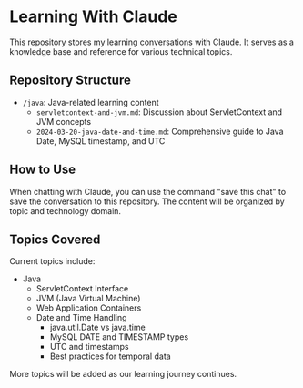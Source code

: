 # Learning With Claude

This repository stores my learning conversations with Claude. It serves as a knowledge base and reference for various technical topics.

## Repository Structure

- `/java`: Java-related learning content
  - `servletcontext-and-jvm.md`: Discussion about ServletContext and JVM concepts
  - `2024-03-20-java-date-and-time.md`: Comprehensive guide to Java Date, MySQL timestamp, and UTC

## How to Use

When chatting with Claude, you can use the command "save this chat" to save the conversation to this repository. The content will be organized by topic and technology domain.

## Topics Covered

Current topics include:
- Java
  - ServletContext Interface
  - JVM (Java Virtual Machine)
  - Web Application Containers
  - Date and Time Handling
    - java.util.Date vs java.time
    - MySQL DATE and TIMESTAMP types
    - UTC and timestamps
    - Best practices for temporal data

More topics will be added as our learning journey continues.